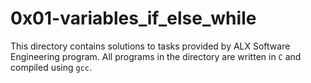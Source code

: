 # 0x01-variables_if_else_while

This directory contains solutions to tasks provided by ALX Software Engineering program. All programs in the directory are written in `C` and compiled using `gcc`.
